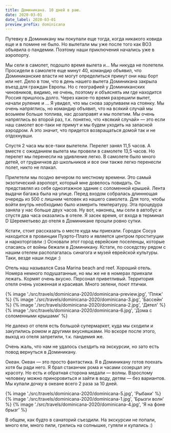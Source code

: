 ```yaml
---
title: Доминикана. 10 дней в раю.
date: 2020-03-01
date_label: 2020-03-01
preview_prefix: dominicana
---
```


Путевку в Доминикану мы покупали еще тогда, когда никакого ковида еще и в помине не было. Но вылетали мы уже после того как ВОЗ объявила о пандемии. Поэтому наши приключения начались уже в аэропорту.

Мы сели в самолет, подошло время вылета и… Мы никуда не полетели. Просидели в самолете еще минут 40, командир объявил, что Доминиканские власти не могут определиться примут они наш борт или нет. Дело в том, что в день нашего вылета Доминикана закрыла въезд для граждан Европы. Но с географией у Доминиканских чиновников, видимо, не очень, поэтому и объяснять им где находится Россия пришлось долго. Через какое-то время разрешили вылет, начали руление и … Я увидел, что мы снова заруливаем на стоянку. Мы очень напряглись, но командир объявил, что на всякий случай мы возьмем больше топлива, нас дозаправят и мы полетим. Мы очень напряглись во второй раз, т.к. понятно, что «всякий случай» — это если наш самолет все-таки не примут и мы будем уходить на запасной аэродром. А это значит, что придется возвращаться домой так и не отдохнувши.

Спустя 2 часа мы все-таки вылетели. Перелет занял 11,5 часов. А вместе с ожиданием вылета мы провели в самолете 13,5 часов. Но перелет мы перенесли на удивление легко. В самолете было много детей, от грудничков до школьников и все они также легко перенесли полет, никто не плакал.

Прилетели мы поздно вечером по местному времени. Это самый экзотический аэропорт, который мне довелось повидать. Он представлял из себя одноэтажное здание с соломенной крышей. Лента выдачи багажа была на улице. Перед входом собралась длиннющая очередь из 500 с лишним человек из нашего самолета.  Для того, чтобы войти внутрь необходимо было измерить температуру. Эта процедура заняла у нас больше двух часов. Ну вот, наконец, мы сели в автобус и спустя два часа оказались в отеле. Я засек время, от входа в терминал D Шереметьево до отеля в Доминикане прошли ровно сутки.

Кстати, стоит рассказать о месте куда мы приехали. Городок Сосуа находится в провинции Пуэрто-Плато и является центром проституции и наркоторговли :) Основали этот город еврейские поселенцы, которые спасаясь от войны бежали в Доминикану. Кстати, по соседству рядом с нашим отелем располагалась синагога и музей еврейской культуры. Таки, везде наши люди :)

Отель наш назывался Casa Marina beach and reef. Хороший отель. Номера немного подушатанные, но мы же не в номерах приехали лежать. Кормят очень вкусно. Персонал приветливый. Территория отеля очень ухоженная и красивая. Много зелени, поют птички.

{% image './src/travels/dominicana-2020/dominicana-preview.jpg', 'Пляж' %}
{% image './src/travels/dominicana-2020/dominicana-3.jpg', 'Бассейн' %}
{% image './src/travels/dominicana-2020/dominicana-2.jpg', 'Дятел' %}
{% image './src/travels/dominicana-2020/dominicana-6.jpg', 'Дома с соломенными крышами' %}

Не далеко от отеля есть большой супермаркет, куда мы сходили и закупились ромом и другими вкусняшками. Но вскоре после этого, выход из отеля запретили, т.к. пандемия же.

Очень жаль, что нам не удалось съездить на экскурсии, но зато есть повод вернуться в Доминикану.

Океан. Океан — это просто фантастика. Я в Доминикану готов поехать хотя бы ради него. Я брал стаканчик рома и часами созерцал эту красоту. Но есть и обратная сторона медали — волны. Взрослому человеку можно приноровиться и зайти в воду, детям — без вариантов. Мы купали дочку в океане всего 2 раза за 10 дней.

{% image './src/travels/dominicana-2020/dominicana-5.jpg', 'Рыбаки' %}
{% image './src/travels/dominicana-2020/dominicana-1.jpg', 'Брызги волн' %}
{% image './src/travels/dominicana-2020/dominicana-4.jpg', 'Я на фоне брызг' %}

В общем, как будто в санаторий съездили. На экскурсии не попали, много ели, много пили, грелись на солнышке, гуляли и купались :)
